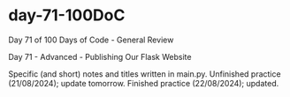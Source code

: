# day-71-100DoC
Day 71 of 100 Days of Code - General Review

Day 71 - Advanced - Publishing Our Flask Website

Specific (and short) notes and titles written in main.py.
  Unfinished practice (21/08/2024); update tomorrow.
    Finished practice (22/08/2024); updated.
  
